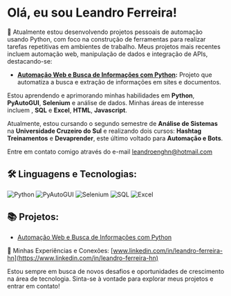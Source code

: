 # Olá, eu sou Leandro Ferreira!

🔭 Atualmente estou desenvolvendo projetos pessoais de automação usando Python, com foco na construção de ferramentas para realizar tarefas repetitivas em ambientes de trabalho. Meus projetos mais recentes incluem automação web, manipulação de dados e integração de APIs, destacando-se:

- **[Automação Web e Busca de Informações com Python](https://github.com/Leandro-Ferreira-Nascimento/Automa--o_Web_e_Busca_de_Informa--es):** Projeto que automatiza a busca e extração de informações em sites e documentos.

Estou aprendendo e aprimorando minhas habilidades em **Python**, **PyAutoGUI**, **Selenium** e análise de dados. Minhas áreas de interesse incluem , **SQL** e **Excel**, **HTML**, **Javascript**.

Atualmente, estou cursando o segundo semestre de **Análise de Sistemas** na **Universidade Cruzeiro do Sul** e realizando dois cursos: **Hashtag Treinamentos** e **Devaprender**, este último voltado para **Automação e Bots**.

Entre em contato comigo através do e-mail [leandroenghn@hotmail.com](mailto:leandroenghn@hotmail.com)

## 🛠️ Linguagens e Tecnologias:

![Python](https://img.shields.io/badge/Python-3776AB?style=for-the-badge&logo=python&logoColor=white)
![PyAutoGUI](https://img.shields.io/badge/PyAutoGUI-3D7D92?style=for-the-badge&logo=python&logoColor=white)
![Selenium](https://img.shields.io/badge/Selenium-43B02A?style=for-the-badge&logo=selenium&logoColor=white)
![SQL](https://img.shields.io/badge/SQL-003B57?style=for-the-badge&logo=sql&logoColor=white)
![Excel](https://img.shields.io/badge/Excel-217346?style=for-the-badge&logo=microsoft-excel&logoColor=white)

## 📚 Projetos:

- [Automação Web e Busca de Informações com Python](https://github.com/Leandro-Ferreira-Nascimento/Automa--o_Web_e_Busca_de_Informa--es)

🔗 Minhas Experiências e Conexões: [www.linkedin.com/in/leandro-ferreira-hn](https://www.linkedin.com/in/leandro-ferreira-hn)

Estou sempre em busca de novos desafios e oportunidades de crescimento na área de tecnologia. Sinta-se à vontade para explorar meus projetos e entrar em contato!

